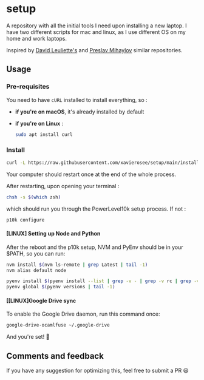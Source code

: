 # setup

A repository with all the initial tools I need upon installing a new laptop.
I have two different scripts for mac and linux, as I use different OS on my home and work laptops.

Inspired by [David Leuliette's](https://github.com/flexbox) and [Preslav Mihaylov](https://github.com/preslavmihaylov) similar repositories.

## Usage

### Pre-requisites

You need to have `cURL` installed to install everything, so :

- **if you're on macOS**, it's already installed by default

- **if you're on Linux** :

    ```bash
    sudo apt install curl
    ```

### Install

```bash
curl -L https://raw.githubusercontent.com/xavierosee/setup/main/install.sh | bash
```

Your computer should restart once at the end of the whole process.

After restarting, upon opening your terminal :

```bash
chsh -s $(which zsh)
```

which should run you through the PowerLevel10k setup process.
If not :

```bash
p10k configure
```

#### [LINUX] Setting up Node and Python

After the reboot and the p10k setup, NVM and PyEnv should be in your $PATH, so you can run:

```bash
nvm install $(nvm ls-remote | grep Latest | tail -1)
nvm alias default node

pyenv install $(pyenv install --list | grep -v - | grep -v rc | grep -v forge | tail -1)
pyenv global $(pyenv versions | tail -1)

```

#### [[LINUX]Google Drive sync

To enable the Google Drive daemon, run this command once:

```bash
google-drive-ocamlfuse ~/.google-drive
```

And you're set! :tada:

## Comments and feedback

If you have any suggestion for optimizing this, feel free to submit a PR 😃
